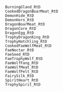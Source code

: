     BurningGland_RtD
    CookedDragonBoarMeat_RtD
    DemonHide_RtD
    DemonHorn_RtD
    DragonBoarMeat_RtD
    DragonCore_RtD
    DragonEgg_RtD
    TrophyDragonKing_RtD
    TrophyHatchling_RtD
    CookedFaeWolfMeat_RtD
    FaeNectar_RtD
    FaeSeed_RtD
    FaeTrophyWolf_RtD
    FaeWolfFang_RtD
    FaeWolfMeat_RtD
    FaeWolfPelt_RtD
    FairySilk_RtD
    SpiritHeart_RtD
    TrophySpirit_RtD
